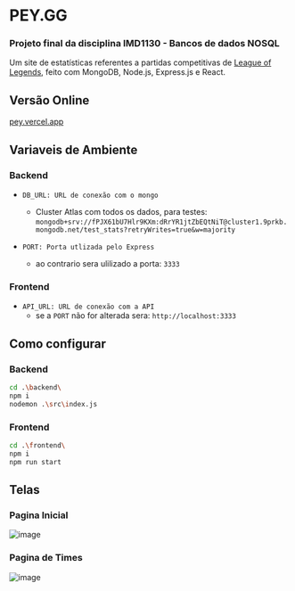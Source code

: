 # PEY.GG

### Projeto final da disciplina IMD1130 - Bancos de dados NOSQL
Um site de estatísticas referentes a partidas competitivas de <a href="https://na.leagueoflegends.com/en-us/">League of Legends</a>, feito com MongoDB, Node.js, Express.js e React.

## Versão Online
<a href="https://pey.vercel.app">pey.vercel.app</a>

## Variaveis de Ambiente
### Backend

- ``DB_URL: URL de conexão com o mongo``

  - Cluster Atlas com todos os dados, para testes: ``mongodb+srv://fPJX61bU7Hlr9KXm:dRrYR1jtZbEQtNiT@cluster1.9prkb.mongodb.net/test_stats?retryWrites=true&w=majority``

- ``PORT: Porta utlizada pelo Express``
  - ao contrario sera ulilizado a porta: `3333`

### Frontend

- ``API_URL: URL de conexão com a API``
  - se a `PORT` não for alterada sera: `http://localhost:3333`

## Como configurar
### Backend

```bash
cd .\backend\
npm i
nodemon .\src\index.js
```
### Frontend

```bash
cd .\frontend\
npm i
npm run start
```
## Telas
### Pagina Inicial 

![image](https://user-images.githubusercontent.com/31046437/115972531-51d1a980-a525-11eb-86df-5036b2f1dc8e.png)
### Pagina de Times
![image](https://user-images.githubusercontent.com/31046437/115972561-83e30b80-a525-11eb-8a10-9984e9bd52e2.png)
